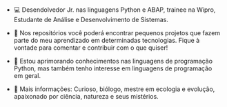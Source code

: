 - 💻 Desendolvedor Jr. nas linguagens Python e ABAP, trainee na Wipro, Estudante de Análise e Desenvolvimento de Sistemas.

- 📄 Nos repositórios você poderá encontrar pequenos projetos que fazem parte do meu aprendizado em determinadas tecnologias. Fique à vontade para comentar e contribuir com o que quiser!

- 🌱 Estou aprimorando conhecimentos nas linguagens de programação Python, mas também tenho interesse em linguagens de programação em geral.

- 👾 Mais informações: Curioso, biólogo, mestre em ecologia e evolução, apaixonado por ciência, natureza e seus mistérios.
